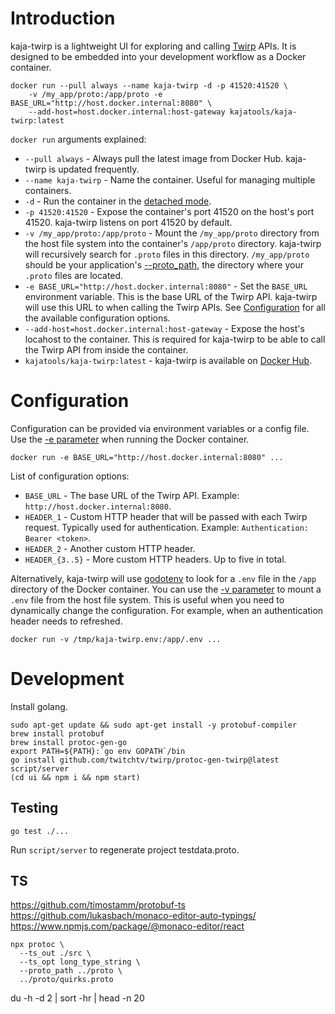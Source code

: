 # Introduction

kaja-twirp is a lightweight UI for exploring and calling [Twirp](https://github.com/twitchtv/twirp) APIs. It is designed to be embedded into your
development workflow as a Docker container.

```
docker run --pull always --name kaja-twirp -d -p 41520:41520 \
    -v /my_app/proto:/app/proto -e BASE_URL="http://host.docker.internal:8080" \
    --add-host=host.docker.internal:host-gateway kajatools/kaja-twirp:latest
```

`docker run` arguments explained:

- `--pull always` - Always pull the latest image from Docker Hub. kaja-twirp is updated frequently.
- `--name kaja-twirp` - Name the container. Useful for managing multiple containers.
- `-d` - Run the container in the [detached mode](https://docs.docker.com/engine/reference/run/#detached--d).
- `-p 41520:41520` - Expose the container's port 41520 on the host's port 41520. kaja-twirp listens on port 41520 by default.
- `-v /my_app/proto:/app/proto` - Mount the `/my_app/proto` directory from the host file system into the container's `/app/proto` directory. kaja-twirp will recursively search for `.proto` files in this directory. `/my_app/proto` should be your application's [--proto_path](https://protobuf.dev/reference/cpp/api-docs/google.protobuf.compiler.command_line_interface/), the directory where your `.proto` files are located.
- `-e BASE_URL="http://host.docker.internal:8080"` - Set the `BASE_URL` environment variable. This is the base URL of the Twirp API. kaja-twirp will use this URL to when calling the Twirp APIs. See [Configuration](#configuration) for all the available configuration options.
- `--add-host=host.docker.internal:host-gateway` - Expose the host's locahost to the container. This is required for kaja-twirp to be able to call the Twirp API from inside the container.
- `kajatools/kaja-twirp:latest` - kaja-twirp is available on [Docker Hub](https://hub.docker.com/r/kajatools/kaja-twirp).

# Configuration

Configuration can be provided via environment variables or a config file. Use the [-e parameter](https://docs.docker.com/engine/reference/commandline/run/#env) when running the Docker container.

```
docker run -e BASE_URL="http://host.docker.internal:8080" ...
```

List of configuration options:

- `BASE_URL` - The base URL of the Twirp API. Example: `http://host.docker.internal:8080`.
- `HEADER_1` - Custom HTTP header that will be passed with each Twirp request. Typically used for authentication. Example: `Authentication: Bearer <token>`.
- `HEADER_2` - Another custom HTTP header.
- `HEADER_{3..5}` - More custom HTTP headers. Up to five in total.

Alternatively, kaja-twirp will use [godotenv](https://github.com/joho/godotenv) to look for a `.env` file in the `/app` directory of the Docker container. You can use the [-v parameter](https://docs.docker.com/engine/reference/commandline/run/#volume) to mount a `.env` file from the host file system. This is useful when
you need to dynamically change the configuration. For example, when an authentication header needs to refreshed.

```
docker run -v /tmp/kaja-twirp.env:/app/.env ...
```

# Development

Install golang.

```
sudo apt-get update && sudo apt-get install -y protobuf-compiler
brew install protobuf
brew install protoc-gen-go
export PATH=${PATH}:`go env GOPATH`/bin
go install github.com/twitchtv/twirp/protoc-gen-twirp@latest
script/server
(cd ui && npm i && npm start)
```

## Testing

```
go test ./...
```

Run `script/server` to regenerate project testdata.proto.

## TS

https://github.com/timostamm/protobuf-ts
https://github.com/lukasbach/monaco-editor-auto-typings/
https://www.npmjs.com/package/@monaco-editor/react

```
npx protoc \
  --ts_out ./src \
  --ts_opt long_type_string \
  --proto_path ../proto \
  ../proto/quirks.proto
```

du -h -d 2 | sort -hr | head -n 20
